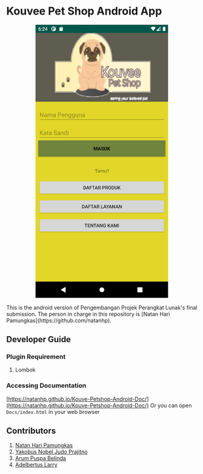 # Kouvee Pet Shop Android App
<p align="center">
<img src="screenshot/Screenshot.png" width="350">
</p>
This is the android version of Pengembangan Projek Perangkat Lunak's final submission. The person in charge in this repository is [Natan Hari Pamungkas](https://github.com/natanhp).

## Developer Guide
### Plugin Requirement
1. Lombok

### Accessing Documentation
[https://natanhp.github.io/Kouve-Petshop-Android-Doc/](https://natanhp.github.io/Kouve-Petshop-Android-Doc/)
Or you can open `Docs/index.html` in your web browser

## Contributors
1. [Natan Hari Pamungkas](https://github.com/natanhp)
2. [Yakobus Nobel Judo Prajitno](https://github.com/YakobusNobels)
3. [Arum Puspa Belinda](https://github.com/arumbelinda)
4. [Adelbertus Larry](https://github.com/L4rryToru4n)